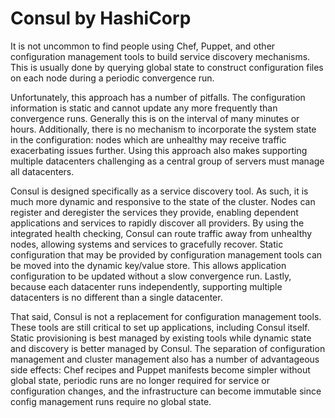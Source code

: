 # Consul by HashiCorp

It is not uncommon to find people using Chef, Puppet, and other configuration management tools to build service discovery mechanisms. This is usually done by querying global state to construct configuration files on each node during a periodic convergence run.

Unfortunately, this approach has a number of pitfalls. The configuration information is static and cannot update any more frequently than convergence runs. Generally this is on the interval of many minutes or hours. Additionally, there is no mechanism to incorporate the system state in the configuration: nodes which are unhealthy may receive traffic exacerbating issues further. Using this approach also makes supporting multiple datacenters challenging as a central group of servers must manage all datacenters.

Consul is designed specifically as a service discovery tool. As such, it is much more dynamic and responsive to the state of the cluster. Nodes can register and deregister the services they provide, enabling dependent applications and services to rapidly discover all providers. By using the integrated health checking, Consul can route traffic away from unhealthy nodes, allowing systems and services to gracefully recover. Static configuration that may be provided by configuration management tools can be moved into the dynamic key/value store. This allows application configuration to be updated without a slow convergence run. Lastly, because each datacenter runs independently, supporting multiple datacenters is no different than a single datacenter.

That said, Consul is not a replacement for configuration management tools. These tools are still critical to set up applications, including Consul itself. Static provisioning is best managed by existing tools while dynamic state and discovery is better managed by Consul. The separation of configuration management and cluster management also has a number of advantageous side effects: Chef recipes and Puppet manifests become simpler without global state, periodic runs are no longer required for service or configuration changes, and the infrastructure can become immutable since config management runs require no global state.

